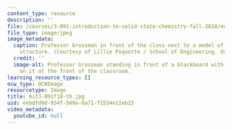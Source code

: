 ```yaml
---
content_type: resource
description: ''
file: /courses/3-091-introduction-to-solid-state-chemistry-fall-2018/eebdfd9d934f569a8a71f1534e11eb22_mit3-091f18-th.jpg
file_type: image/jpeg
image_metadata:
  caption: Professor Grossman in front of the class next to a model of a crystalline
    structure. (Courtesy of Lillie Piquette / School of Engineering. Used with permission.)
  credit: ''
  image-alt: Professor Grossman standing in front of a blackboard with notes written
    on it at the front of the classroom.
learning_resource_types: []
ocw_type: OCWImage
resourcetype: Image
title: mit3-091f18-th.jpg
uid: eebdfd9d-934f-569a-8a71-f1534e11eb22
video_metadata:
  youtube_id: null
---
```

